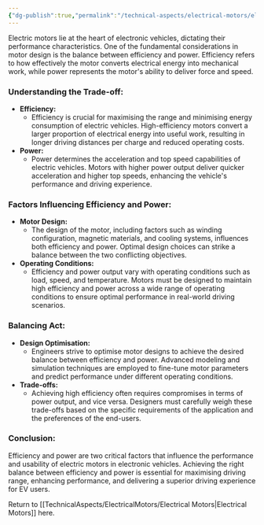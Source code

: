 ```yaml
---
{"dg-publish":true,"permalink":"/technical-aspects/electrical-motors/electrical-motors-branches/efficiency-vs-power/"}
---
```


Electric motors lie at the heart of electronic vehicles, dictating their performance characteristics. One of the fundamental considerations in motor design is the balance between efficiency and power. Efficiency refers to how effectively the motor converts electrical energy into mechanical work, while power represents the motor's ability to deliver force and speed.

### Understanding the Trade-off:

- **Efficiency:**
    - Efficiency is crucial for maximising the range and minimising energy consumption of electric vehicles. High-efficiency motors convert a larger proportion of electrical energy into useful work, resulting in longer driving distances per charge and reduced operating costs.
- **Power:**
    - Power determines the acceleration and top speed capabilities of electric vehicles. Motors with higher power output deliver quicker acceleration and higher top speeds, enhancing the vehicle's performance and driving experience.

### Factors Influencing Efficiency and Power:

- **Motor Design:**
    - The design of the motor, including factors such as winding configuration, magnetic materials, and cooling systems, influences both efficiency and power. Optimal design choices can strike a balance between the two conflicting objectives.
- **Operating Conditions:**
    - Efficiency and power output vary with operating conditions such as load, speed, and temperature. Motors must be designed to maintain high efficiency and power across a wide range of operating conditions to ensure optimal performance in real-world driving scenarios.

### Balancing Act:

- **Design Optimisation:**
    - Engineers strive to optimise motor designs to achieve the desired balance between efficiency and power. Advanced modeling and simulation techniques are employed to fine-tune motor parameters and predict performance under different operating conditions.
- **Trade-offs:**
    - Achieving high efficiency often requires compromises in terms of power output, and vice versa. Designers must carefully weigh these trade-offs based on the specific requirements of the application and the preferences of the end-users.

### Conclusion:

Efficiency and power are two critical factors that influence the performance and usability of electric motors in electronic vehicles. Achieving the right balance between efficiency and power is essential for maximising driving range, enhancing performance, and delivering a superior driving experience for EV users.

Return to [[TechnicalAspects/ElectricalMotors/Electrical Motors\|Electrical Motors]] here. 